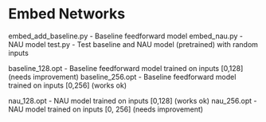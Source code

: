 # Embed Networks

embed_add_baseline.py - Baseline feedforward model
embed_nau.py - NAU model
test.py - Test baseline and NAU model (pretrained) with random inputs


baseline_128.opt - Baseline feedforward model trained on inputs [0,128] (needs improvement)
baseline_256.opt - Baseline feedforward model trained on inputs [0,256] (works ok)

nau_128.opt - NAU model trained on inputs [0,128]  (works ok)
nau_256.opt - NAU model trained on inputs [0, 256] (needs improvement)


